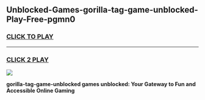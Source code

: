 
## Unblocked-Games-gorilla-tag-game-unblocked-Play-Free-pgmn0
<h3>
<a href="https://premium76.site?title=gorilla-tag-game-unblocked&ref=09A">CLICK TO PLAY</a></h3>
<hr>

<h3>
<a href="https://premium76.site?title=gorilla-tag-game-unblocked&ref=09A">CLICK 2 PLAY</a>
  
</h3>

<a href="https://premium76.site?title=gorilla-tag-game-unblocked&ref=09A"><img src="https://clearcache.store/games.png"></a>


**gorilla-tag-game-unblocked games unblocked: Your Gateway to Fun and Accessible Online Gaming**
